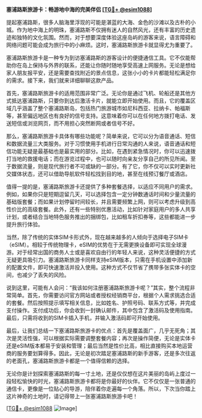 **塞浦路斯旅游卡：畅游地中海的完美伴侣 [[TG💪+ @esim1088](https://t.me/s/esim1088)]**

提起塞浦路斯，很多人脑海里浮现的可能是湛蓝的大海、金色的沙滩以及古朴的小城。作为地中海上的明珠，塞浦路斯不仅拥有迷人的自然风光，还有丰富的历史遗迹和独特的文化氛围。然而，对于想要深度体验这座岛屿的游客来说，语言障碍和网络问题可能会成为旅行中的小麻烦。这时，塞浦路斯旅游卡就显得尤为重要了。

塞浦路斯旅游卡是一种专为到访塞浦路斯的游客设计的便捷通信工具。它不仅能帮助你在岛上保持与外界的联系，还能让你随时随地享受高速上网服务。无论是想给家人朋友报平安，还是需要查找附近的景点信息，这张小小的卡片都能轻松满足你的需求。接下来，我们就来详细聊聊这款产品。

首先，塞浦路斯旅游卡的适用范围非常广泛。无论你是通过飞机、轮船还是其他方式抵达塞浦路斯，只要你到达后激活卡片，就能立即开始使用。而且，它的覆盖区域几乎涵盖了整个塞浦路斯岛，包括热门旅游城市如尼科西亚、拉纳卡、帕福斯等，甚至偏远地区也有良好的信号支持。这意味着你可以在任何地方拨打电话、发送短信或浏览网页，而不用担心突然断网或者信号不好。

那么，塞浦路斯旅游卡具体有哪些功能呢？简单来说，它可以分为语音通话、短信和数据流量三大类服务。对于习惯使用手机进行日常沟通的人来说，语音通话和短信功能无疑是最基础也是最实用的部分。比如，在遇到紧急情况时，你可以迅速拨打当地的救援电话；而在游览过程中，也可以随时向亲友分享自己的所见所闻。至于数据流量，则是现代旅行者不可或缺的一部分。有了它，你不仅可以实时更新社交媒体状态，还可以借助导航软件轻松找到目的地，甚至在线预订餐厅或酒店。

值得一提的是，塞浦路斯旅游卡还提供了多种套餐选择，以适应不同用户的需求。例如，如果你只是短期逗留几天，可以选择包含一定分钟数通话时间和少量流量的基础版套餐；而如果计划停留时间较长，并且需要频繁上网，则可以考虑升级到高性价比的高级套餐。此外，还有一些特别优惠活动，比如针对家庭用户的多人共享计划，或者结合当地特色服务推出的捆绑包，比如租车折扣券等，这些都能进一步提升旅行体验。

当然，除了传统的实体SIM卡形式外，现在越来越多的人倾向于选择电子SIM卡（eSIM）。相较于传统物理卡，eSIM的优势在于无需更换设备即可实现全球漫游。对于经常出国的商务人士或是喜欢自由行的年轻人来说，这种灵活便捷的方式无疑更具吸引力。塞浦路斯旅游卡同样支持eSIM版本，只需在手机设置中添加新的配置文件，即可快速激活并投入使用。这种方式不仅节省了携带多张实体卡的空间，也减少了丢失的风险。

说到这里，可能有人会问：“我该如何注册塞浦路斯旅游卡呢？”其实，整个流程非常简单。首先，你需要访问官方网站或者授权经销商平台，根据个人需求挑选合适的套餐。然后按照提示填写相关信息，比如姓名、护照号码、联系方式等，并完成支付操作。支付成功后，你会收到一封确认邮件，其中包含了激活码及使用指南。最后，只需将收到的SIM卡插入手机，并输入激活码即可开始使用。

最后，让我们总结一下塞浦路斯旅游卡的优点：首先是覆盖面广，几乎无死角；其次是灵活性强，可以根据实际需要调整套餐内容；再次是操作简便，无论是实体卡还是eSIM版本都易于安装和管理；最后当然是性价比高，相比直接购买本地运营商的服务要划算得多。因此，无论是初次踏足塞浦路斯的新手游客，还是多次往返的老面孔，塞浦路斯旅游卡都是一个值得信赖的选择。

无论你是计划探索塞浦路斯的每一寸土地，还是仅仅想在这片美丽的岛屿上度过一段轻松愉快的时光，塞浦路斯旅游卡都将是你最好的伙伴。它不仅仅是一张普通的通信卡，更像是一位贴心的导游，陪伴着你走遍每一个角落。所以，下次当你踏上这片神奇的土地时，请记得带上一张塞浦路斯旅游卡吧！

[[TG💪+ @esim1088](https://t.me/s/esim1088) ![Image](https://i.postimg.cc/4NQfJmqS/Snipaste-2025-05-13-00-14-12.png)]